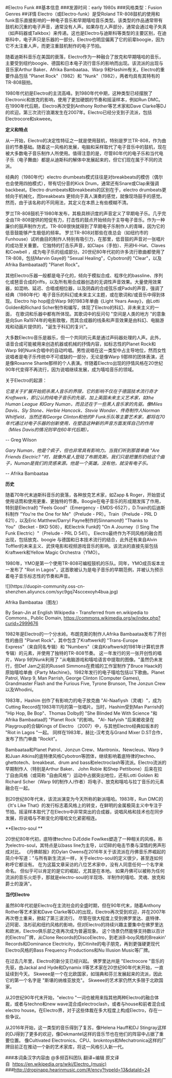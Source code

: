 #Electro Funk
##基本信息
###发源时间：early 1980s
###风格类型：Fusion Genres
##详情
Electro（或Electro-funk）是受Roland
TR-808鼓机的使用和funk音乐直接影响的一种电子音乐和早期嘻哈音乐类型。该类型的作品通常带有鼓机和沉重的电子声音，通常没有人声。如果存在人声部分，通常会通过电子失真（如声码器或Talkbox）来传递。这也是Electro与迪斯科等类型的主要区别，在迪斯科中，电子声只是乐器的一部分。Electro也明显偏离了它的前辈boogie，因为它不太注重人声，而更注重鼓机制作的电子节拍。



随着迪斯科音乐在美国的衰落，Electro作为一种融合了放克和早期嘻哈的音乐，主要受到纽约boogie、德国和日本电子流行音乐的影响而出现。该流派的出现与音乐家Arthur
Baker、Afrika Bambaataa、Warp 9和Hashim有关。Electro的重要作品包括 "Planet Rock"（1982）和
"Nunk"（1982），两者均具有其特有的TR-808鼓拍。



1980年代初是Electro的主流高峰。到1980年代中期，这种类型已经摆脱了Electronic和放克的影响，使用了更加硬朗的节奏和摇滚样本，例如Run
DMC。在1990年代后期，Electro再次受到Anthony Rother等艺术家和Dave
Clarke等DJ的欢迎。第三次流行浪潮发生在2007年。Electro已经分支到子流派，包括Electrocore和skweee。



**定义和特点**

从一开始，Electro的决定性特征之一就是使用鼓机，特别是罗兰TR-808，作为曲目的节奏基础。随着这一风格的发展，电脑和采样取代了电子音乐中的鼓机，现在被大多数电子音乐制作人所使用。值得注意的是，尽管80年代的电子乐和当代电子乐（电子舞曲）都是从迪斯科的解体中发展起来的，但它们现在属于不同的流派。



经典的（1980年代）electro drumbeats模式往往是对breakbeats的模仿（偶尔也会使用四拍模式），带有切分音的Kick
Drum，通常还有Snare或Clap来强调backbeat。Electro drumbeats和breakbeats的区别在于，electro
drumbeats更倾向于机械化，而breakbeats
更倾向于真人演奏的感觉，就像现场鼓手的感觉。然而，由于该名称的不同用法，其定义在本质上有些模糊不清。



罗兰TR-808鼓机于1980年发布，其极具辨识度的声音定义了早期电子乐。几乎完全由TR-808提供的短促有力，打击性的鼓点开始倾向于主导电子音乐。作为一种廉价的鼓声制作方式，TR-808很快就得到了早期电子乐制作人的青睐，因为它的低音鼓能够产生极低的频率。
罗兰TR-808对那些在夜总会（如纽约市的Funhouse）试听曲目的制作人特别有吸引力，在那里，低音鼓的声音对一张唱片的成功至关重要。
它独特的打击乐声音，如Claps（手拍）、开闭Hi-Hat、Claves和Cowbell
，成为电子乐的组成部分。20世纪80年代初的许多流行歌曲都使用了TR-808，包括Marvin Gaye的 "Sexual
Healing"，Cybotron的 "Clear"，以及Afrika Bambaataa的 "Planet Rock"。



其他Electro乐器一般都是电子化的，倾向于模拟合成、程序化的bassline、序列化或琶音合成的riffs，以及所有用合成器创造的无调性声音效果。大量使用效果器，如混响、延迟、合唱或相位器，以及阴森的合成弦乐或Pads的声音，强调了经典（1980年代）电子音乐的科幻或未来主义主题，或在歌词和/或音乐中得到体现。Electro
hip hop组合Warp 9的1983年单曲《Light Years Away》，由Lotti Golden和Richard
Scher制作和编写，体现了Electro的科幻、非未来主义的一面， 在歌词和乐器中都有所体现。其歌词中的反问句 "空间是人类的地方 "的意象是向Sun
Ra1974年的电影致敬，而其合成器的线条和声音效果是由科幻、电脑游戏和动画片提供的，"诞生于科幻的复兴"。



大多数Electro音乐是器乐，但一个共同的元素是通过声码器处理的人声。此外，语音合成可能被用来创造机器或机械的抒情内容，如标志性的Planet
Rock和Warp 9的Nunk合唱中的自动吟唱。男性说唱在这一类型中占主导地位，然而女性说唱者是电子乐传统中不可或缺的一部分，无论是像Warp
9那样的团体表演，还是像Roxanne
Shante那样的个人表演。伴随着Electro出现的抒情风格在20世纪90年代变得不再流行，因为说唱继续发展，成为嘻哈音乐的领域。



关于Electro的起源：



_它是关于扩展开始扼杀黑人音乐的界限，它的影响不仅在于德国技术流行奇才Kraftwerk，即公认的纯电子音乐的先驱，加上英国未来主义艺术家，如the
Human League 和Gary Numan，而且还在于一些黑人音乐家的先驱。像Miles Davis、Sly Stone、Herbie
Hancock、Stevie Wonder、传奇制作人Norman Whitfield，当然还有George Clinton和他的P
Funk乐队等主要艺术家，都将在70年代通过对电子乐器的创新使用，在塑造这种新的声音方面发挥自己的作用（Miles Davis的情况则早在60年代后期）。_



-- Greg Wilson



_Gary Numan，他是个疯子，但也非常具有影响力。当我们听到那首单曲 "Are Friends Electric?
"时，就像外星人登陆了布朗克斯。我们只是把雏形扔给这个曲子，Numan是我们的灵感来源。他是一个英雄。没有他，就没有电子乐。_



-- Afrika Bambaataa



**历史**

随着70年代末迪斯科音乐的衰落，各种放克艺术家，如Zapp &
Roger，开始尝试使用话筒和使用更重、更独特的节奏。Boogie在电子音乐的形成期发挥了作用，特别是Electra的 "Feels
Good"（Emergency - EMDS-6527），D.Train的后迪斯科制作 "You're the One for Me"（Prelude -
PR）。Train（Prelude - PRL D 621），以及Eric Matthew/Darryl Payne制作的Sinnamon的 "Thanks
to You"（Becket - BKD 508），和Electrik Funk的 "On A Journey（I Sing The Funk
Electric）"（Prelude - PRL D 541）。 Electro最终作为不同风格的融合而出现，包括放克、boogie
与德国和日本技术流行的结合，此外还有来自Alvin
Toffler的未来主义、武侠电影和视频游戏音乐的影响。该流派的直接先驱包括Kraftwerk和Yellow Magic Orchestra（YMO）。



1980年，YMO是第一个使用TR-808可编程鼓机的乐队。同年，YMO成员坂本龙一发布了 "Riot in
Lagos"，这首歌被认为是电子音乐的早期范例，并被认为预示着电子音乐标志性的节奏和声音。



![](https://duopin-community.oss-cn-
shenzhen.aliyuncs.com/syc9gq74sccexoyh4bua.jpg)

Afrika Bambaataa（图左）

By Sean-Jin at English Wikipedia - Transferred from en.wikipedia to Commons.,
Public Domain, https://commons.wikimedia.org/w/index.php?curid=2999676



1982年是Electro的一个分水岭。布朗克斯的制作人Afrika Bambaataa发布了开创性的曲目 "Planet
Rock"，其中包含了Kraftwerk的 "Trans-Europe Express"（来自同名专辑）和
"Numbers"（来自Kraftwerk的1981年计算机世界专辑）的元素，并使用了独特的TR-808节奏。 这一年发行的另一张开创性的唱片，Warp
9的Nunk利用了 "从电脑游戏和嘻哈语言中提取的图像。"虽然仍未发行，但Def Jam之前的Russell Simmons在费城的工作室制作了Bruce
Haack的原始嘻哈单曲《Party Machine》。1982年发行的电子嘻哈包括以下歌曲。Planet Patrol, Warp 9, Man
Parrish, George Clinton (Computer Games), Grandmaster Flash and the Furious
Five, Tyrone Brunson, The Jonzun Crew以及Whodini。



1983年，Hashim 创作了有影响力的电子放克曲 "Al-Naafiysh（灵魂）"，成为Cutting
Record在1983年11月的第一张唱片。当时，Hashim受到Man Parrish的 "Hip Hop, Be Bop"、Thomas Dolby的
"She Blinded Me With Science "和Afrika Bambaataa的 "Planet Rock "的影响。 "Al-
Nafyish "后来被收录在Playgroup的合辑Kings of Electro （2007）中，与其他Electro经典如坂本的 "Riot in
Lagos "一起。 同样在1983年，赫比-汉考克与Grand Mixer D.ST合作，发布了热门单曲 "Rockit"。



Bambaataa和Planet Patrol、Jonzun Crew、Mantronix、Newcleus、Warp 9和Juan
Atkins的底特律风格Cybotron等团体，继续影响着底特律的techno、ghettotech、breakbeat、drum and
bass和electroclash等流派。Electro流派的早期制作人（特别是Arthur Baker、 John Robie 和Shep
Pettibone）后来在拉丁自由风格（或简称 "自由风格"）运动中占据突出地位，还有Lotti Golden 和Richard Scher（Warp
9的制作人/作者）将电子、放克和嘻哈与拉丁音乐的元素融合在一起。



到20世纪80年代末，该流派演变为今天所称的新派嘻哈。1983年，Run DMC的《It's Like
That》的发行标志着风格上的转变，在鲜明的金属极简主义中专注于节拍。摇滚样本取代了在Electro中非常突出的合成器，说唱风格和技术也在同步发展，将说唱与不断变化的嘻哈文化紧密相连。



**Electro-soul     **

20世纪80年代初，底特律techno DJEddie Fowlkes塑造了一种相关的风格，称为electro-soul，其特点是以bass
line为主导，以切碎的电击节奏与深情的男声形成对比。 《丹佛邮报》的Dylan
Owens在2016年关于该流派在丹佛音乐界崛起的简介中写道："与所有新生流派一样，关于electro-soul的定义很少，甚至连如何称呼它都没有。
在为这篇文章采访的八位艺术家中，没有人同意任何一个名字来命名。 但似乎可以肯定的是它的崛起，尤其是在本地。
如果丹佛可以被称为任何流派的音乐火炬手，那就是electro-soul的半现场、半制作的嘻哈、灵魂、放克和爵士的漩涡"。



**当代Electro**  

虽然80年代初是Electro在主流社会的全盛时期，但在90年代末，随着Anthony Rother等艺术家和Dave
Clarke等DJ的出现，Electro再次受到欢迎，并在2007年再次卷土重来，掀起了第三波流行。
尽管在很大程度上受到佛罗里达、底特律、迈阿密、洛杉矶和纽约风格的影响，但对Electro的持续兴趣主要集中在佛罗里达和欧洲，Electro俱乐部之夜再次成为普遍现象。
这个场景仍然能够支持数以百计的Electro厂牌，从Clone Records的DiscoElectro，到老派B-boy风格的Breakin'
Records和Dominance Electricity，到Citinite的电子朋克，再到更强硬更现代Electro风格的Bass Frequency
Productions和Nu Illusion Music等厂牌。



在过去几年里，Electro的新分支已经兴起。 佛罗里达州是 "Electrocore "音乐的先驱，由Jackal and Hyde和Dynamix
II等艺术家在20世纪90年代末开始，一直延续到今天。 Skweee是一个在北欧国家，如瑞典和芬兰发展起来的流派，因此它的第一个名字是
"斯堪的纳维亚放克"。 Skweee的艺术家仍然大多限于北欧国家。



从20世纪90年代末开始，"electro "一词也被用来指其他两种Electro的融合体裁，或者与techno和new
wave混合成electroclash，或者与house和前者混合成electro
house。在Electro界，对于这些体裁在多大程度上构成Electro，存在一些争议。



从2016年开始，这一类型的音乐得到了复苏，像Helena Hauff和DJ
Stingray这样的DJ得到了更多的欢迎，像Dekmantel这样的音乐节也在他们的阵容中占据了重要位置。 像Cultivated
Electronics、CPU、brokntoys和Mechatronica这样的厂牌目前正在推动一个新的艺术家库，将这一风格引入新一代。

###本词条汉字内容由 @多频百科团队 翻译+编辑
原文译自  https://en.wikipedia.org/wiki/Electro_(music)
###http://dropinapp.hearinmusic.com/#/ency?typeId=13&dataId=24
